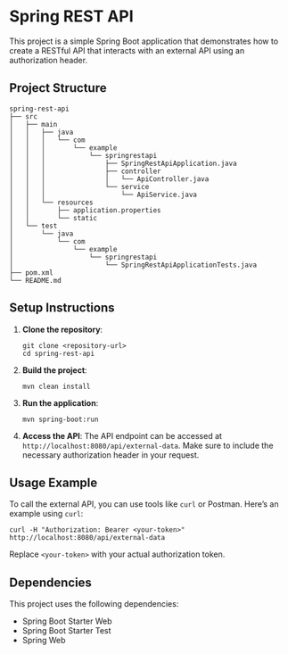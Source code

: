 # Spring REST API

This project is a simple Spring Boot application that demonstrates how to create a RESTful API that interacts with an external API using an authorization header.

## Project Structure

```
spring-rest-api
├── src
│   ├── main
│   │   ├── java
│   │   │   └── com
│   │   │       └── example
│   │   │           └── springrestapi
│   │   │               ├── SpringRestApiApplication.java
│   │   │               ├── controller
│   │   │               │   └── ApiController.java
│   │   │               └── service
│   │   │                   └── ApiService.java
│   │   └── resources
│   │       ├── application.properties
│   │       └── static
│   └── test
│       └── java
│           └── com
│               └── example
│                   └── springrestapi
│                       └── SpringRestApiApplicationTests.java
├── pom.xml
└── README.md
```

## Setup Instructions

1. **Clone the repository**:
   ```
   git clone <repository-url>
   cd spring-rest-api
   ```

2. **Build the project**:
   ```
   mvn clean install
   ```

3. **Run the application**:
   ```
   mvn spring-boot:run
   ```

4. **Access the API**:
   The API endpoint can be accessed at `http://localhost:8080/api/external-data`. Make sure to include the necessary authorization header in your request.

## Usage Example

To call the external API, you can use tools like `curl` or Postman. Here’s an example using `curl`:

```
curl -H "Authorization: Bearer <your-token>" http://localhost:8080/api/external-data
```

Replace `<your-token>` with your actual authorization token.

## Dependencies

This project uses the following dependencies:
- Spring Boot Starter Web
- Spring Boot Starter Test
- Spring Web

